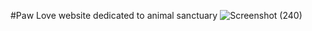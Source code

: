 #Paw Love
website dedicated to animal sanctuary
![Screenshot (240)](https://user-images.githubusercontent.com/132018873/235012774-7b49d658-70fd-42f6-b359-73a806debeaf.png)
